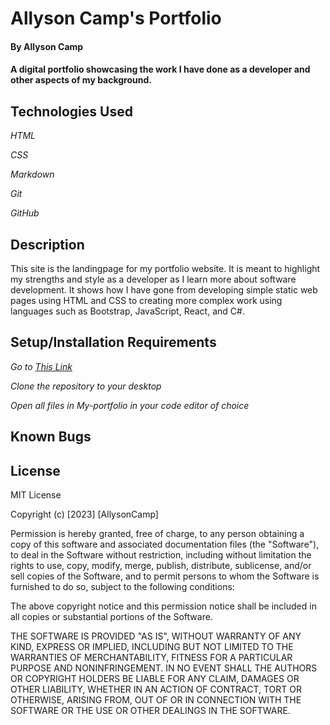 # Allyson Camp's Portfolio

#### By Allyson Camp

#### A digital portfolio showcasing the work I have done as a developer and other aspects of my background.

## Technologies Used
*_HTML_*

*_CSS_*

*_Markdown_*

*_Git_*

*_GitHub_*

## Description
This site is the landingpage for my portfolio website. It is meant to highlight my strengths and style as a developer as I learn more about software development. It shows how I have gone from developing simple static web pages using HTML and CSS to creating more complex work using languages such as Bootstrap, JavaScript, React, and C#.

## Setup/Installation Requirements

*_Go to [This Link](https://github.com/Allyson-Camp/My-portfolio)_*

*_Clone the repository to your desktop_*

*_Open all files in My-portfolio in your code editor of choice_*

## Known Bugs


## License 

MIT License

Copyright (c) [2023] [AllysonCamp]

Permission is hereby granted, free of charge, to any person obtaining a copy
of this software and associated documentation files (the "Software"), to deal
in the Software without restriction, including without limitation the rights
to use, copy, modify, merge, publish, distribute, sublicense, and/or sell
copies of the Software, and to permit persons to whom the Software is
furnished to do so, subject to the following conditions:

The above copyright notice and this permission notice shall be included in all
copies or substantial portions of the Software.

THE SOFTWARE IS PROVIDED "AS IS", WITHOUT WARRANTY OF ANY KIND, EXPRESS OR
IMPLIED, INCLUDING BUT NOT LIMITED TO THE WARRANTIES OF MERCHANTABILITY,
FITNESS FOR A PARTICULAR PURPOSE AND NONINFRINGEMENT. IN NO EVENT SHALL THE
AUTHORS OR COPYRIGHT HOLDERS BE LIABLE FOR ANY CLAIM, DAMAGES OR OTHER
LIABILITY, WHETHER IN AN ACTION OF CONTRACT, TORT OR OTHERWISE, ARISING FROM,
OUT OF OR IN CONNECTION WITH THE SOFTWARE OR THE USE OR OTHER DEALINGS IN THE
SOFTWARE.